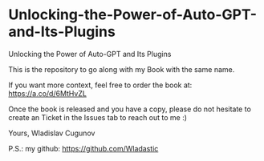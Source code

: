 # Unlocking-the-Power-of-Auto-GPT-and-Its-Plugins
Unlocking the Power of Auto-GPT and Its Plugins


This is the repository to go along with my Book with the same name.

If you want more context, feel free to order the book at:
https://a.co/d/6MtHvZL

Once the book is released and you have a copy, please do not hesitate to create an Ticket in the Issues tab to reach out to me :)

Yours, Wladislav Cugunov

P.S.: my github: https://github.com/Wladastic
